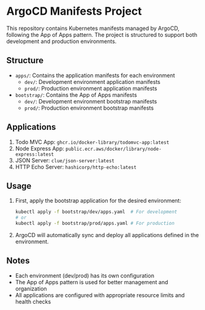 # ArgoCD Manifests Project

This repository contains Kubernetes manifests managed by ArgoCD, following the App of Apps pattern. The project is structured to support both development and production environments.

## Structure

- `apps/`: Contains the application manifests for each environment
  - `dev/`: Development environment application manifests
  - `prod/`: Production environment application manifests
- `bootstrap/`: Contains the App of Apps manifests
  - `dev/`: Development environment bootstrap manifests
  - `prod/`: Production environment bootstrap manifests

## Applications

1. Todo MVC App: `ghcr.io/docker-library/todomvc-app:latest`
2. Node Express App: `public.ecr.aws/docker/library/node-express:latest`
3. JSON Server: `clue/json-server:latest`
4. HTTP Echo Server: `hashicorp/http-echo:latest`

## Usage

1. First, apply the bootstrap application for the desired environment:
   ```bash
   kubectl apply -f bootstrap/dev/apps.yaml  # For development
   # or
   kubectl apply -f bootstrap/prod/apps.yaml # For production
   ```

2. ArgoCD will automatically sync and deploy all applications defined in the environment.

## Notes

- Each environment (dev/prod) has its own configuration
- The App of Apps pattern is used for better management and organization
- All applications are configured with appropriate resource limits and health checks 